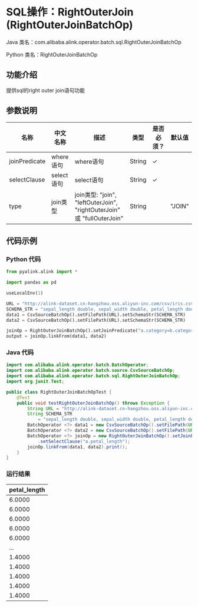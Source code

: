 # SQL操作：RightOuterJoin (RightOuterJoinBatchOp)
Java 类名：com.alibaba.alink.operator.batch.sql.RightOuterJoinBatchOp

Python 类名：RightOuterJoinBatchOp


## 功能介绍
提供sql的right outer join语句功能

## 参数说明

| 名称 | 中文名称 | 描述 | 类型 | 是否必须？ | 默认值 |
| --- | --- | --- | --- | --- | --- |
| joinPredicate | where语句 | where语句 | String | ✓ |  |
| selectClause | select语句 | select语句 | String | ✓ |  |
| type | join类型 | join类型: "join", "leftOuterJoin", "rightOuterJoin" 或 "fullOuterJoin" | String |  | "JOIN" |


## 代码示例
### Python 代码
```python
from pyalink.alink import *

import pandas as pd

useLocalEnv(1)

URL = "http://alink-dataset.cn-hangzhou.oss.aliyun-inc.com/csv/iris.csv"
SCHEMA_STR = "sepal_length double, sepal_width double, petal_length double, petal_width double, category string";
data1 = CsvSourceBatchOp().setFilePath(URL).setSchemaStr(SCHEMA_STR)
data2 = CsvSourceBatchOp().setFilePath(URL).setSchemaStr(SCHEMA_STR)

joinOp = RightOuterJoinBatchOp().setJoinPredicate("a.category=b.category").setSelectClause("a.petal_length")
output = joinOp.linkFrom(data1, data2)
```
### Java 代码
```java
import com.alibaba.alink.operator.batch.BatchOperator;
import com.alibaba.alink.operator.batch.source.CsvSourceBatchOp;
import com.alibaba.alink.operator.batch.sql.RightOuterJoinBatchOp;
import org.junit.Test;

public class RightOuterJoinBatchOpTest {
	@Test
	public void testRightOuterJoinBatchOp() throws Exception {
		String URL = "http://alink-dataset.cn-hangzhou.oss.aliyun-inc.com/csv/iris.csv";
		String SCHEMA_STR
			= "sepal_length double, sepal_width double, petal_length double, petal_width double, category string";
		BatchOperator <?> data1 = new CsvSourceBatchOp().setFilePath(URL).setSchemaStr(SCHEMA_STR);
		BatchOperator <?> data2 = new CsvSourceBatchOp().setFilePath(URL).setSchemaStr(SCHEMA_STR);
		BatchOperator <?> joinOp = new RightOuterJoinBatchOp().setJoinPredicate("a.category=b.category")
			.setSelectClause("a.petal_length");
		joinOp.linkFrom(data1, data2).print();
	}
}
```

### 运行结果
petal_length |
------------ |
6.0000|
6.0000|
6.0000|
6.0000|
6.0000|
...|
1.4000|
1.4000|
1.4000|
1.4000|
1.4000|
